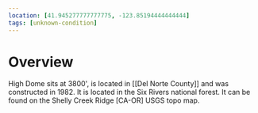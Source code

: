 ```yaml
---
location: [41.945277777777775, -123.85194444444444]
tags: [unknown-condition]
---
```


# Overview

High Dome sits at 3800', is located in [[Del Norte County]] and was constructed in 1982. It is located in the Six Rivers national forest. It can be found on the Shelly Creek Ridge [CA-OR] USGS topo map.

